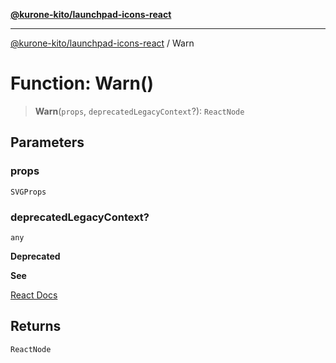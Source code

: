 [**@kurone-kito/launchpad-icons-react**](../README.md)

***

[@kurone-kito/launchpad-icons-react](../globals.md) / Warn

# Function: Warn()

> **Warn**(`props`, `deprecatedLegacyContext`?): `ReactNode`

## Parameters

### props

`SVGProps`

### deprecatedLegacyContext?

`any`

**Deprecated**

**See**

[React Docs](https://legacy.reactjs.org/docs/legacy-context.html#referencing-context-in-lifecycle-methods)

## Returns

`ReactNode`
